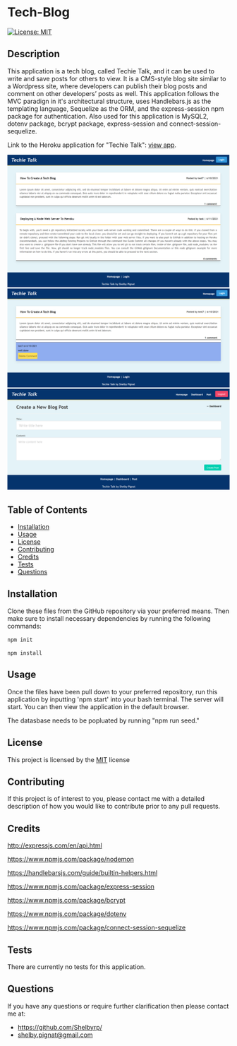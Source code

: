 # Tech-Blog

[![License: MIT](https://img.shields.io/badge/License-MIT-yellow.svg)](https://opensource.org/licenses/MIT)

## Description
This application is a tech blog, called Techie Talk, and it can be used to write and save posts for others to view. It is a CMS-style blog site similar to a Wordpress site, where developers can publish their blog posts and comment on other developers’ posts as well. This application follows the MVC paradign in it's architectural structure, uses Handlebars.js as the templating language, Sequelize as the ORM, and the express-session npm package for authentication. Also used for this application is MySQL2, dotenv package, bcrypt package, express-session and connect-session-sequelize.

Link to the Heroku application for "Techie Talk": [view app](https://sleepy-tundra-82832.herokuapp.com/). 

![Final result appears as:](./public/image/TechieTalk.png)
![Final result appears as:](./public/image/TechieTalk2.png)
![Final result appears as:](./public/image/TechieTalk3.png)

## Table of Contents
- [Installation](#installation)
- [Usage](#usage)
- [License](#license)
- [Contributing](#contributing)
- [Credits](#credits)
- [Tests](#tests)
- [Questions](#questions)

## Installation 

Clone these files from the GitHub repository via your preferred means. Then make sure to install necessary dependencies by running the following commands:
```
npm init
```
```
npm install
```

## Usage
Once the files have been pull down to your preferred repository, run this application by inputting 'npm start' into your bash terminal. The server will start. You can then view the application in the default browser.

The datasbase needs to be popluated by running "npm run seed."

## License
This project is licensed by the [MIT](https://opensource.org/licenses/MIT) license

## Contributing 
If this project is of interest to you, please contact me with a detailed description of how you would like to contribute prior to any pull requests.

## Credits

http://expressjs.com/en/api.html

https://www.npmjs.com/package/nodemon

https://handlebarsjs.com/guide/builtin-helpers.html

https://www.npmjs.com/package/express-session

https://www.npmjs.com/package/bcrypt

https://www.npmjs.com/package/dotenv

https://www.npmjs.com/package/connect-session-sequelize

## Tests 
There are currently no tests for this application.

## Questions
If you have any questions or require further clarification then please contact me at:
- https://github.com/Shelbyrp/
- shelby.pignat@gmail.com